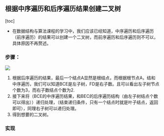 ## 根据中序遍历和后序遍历结果创建二叉树

[toc]

- 在数据结构与算法课程的学习中，我们应该已经知道，中序遍历和后序遍历（前序遍历）的结果可以创建一个二叉树，而前序遍历和后序遍历则不可以，具体原因不再赘述。


### 步骤：

  ![](C:\Users\15052\Desktop\博客\算法和数据结构\根据中序遍历和后序遍历结果创建二叉树.jpg)

1. 根据后序遍历的结果，最后一个结点A显然是根结点，而根据根节点A，结和中序遍历，我们可以知道BCE是左子树，FD是右子数。且可以看出左子树节点个数为3，而右子数结点个数为2.
2. 接下来将（BCE的中序遍历结果，和BEC的后序遍历结构（由左子树结点个数可以得出））递归处理，（结束递归条件，只有一个结点时就是叶子结点，返回即可），同理右子树可以递归处理。
3. 得到想要的二叉树。

### 实现

### 	

```

```


